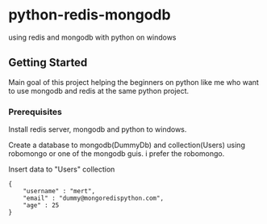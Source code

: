 # python-redis-mongodb
using redis and mongodb with python on windows

## Getting Started
Main goal of this project helping the beginners on python like me who want to use mongodb and redis at the same python project.

### Prerequisites

Install redis server, mongodb and python to windows.

Create a database to mongodb(DummyDb) and collection(Users) using robomongo or one of the mongodb guis. i prefer the robomongo.

Insert data to "Users" collection

```
{
    "username" : "mert",
    "email" : "dummy@mongoredispython.com",
    "age" : 25
}
```
